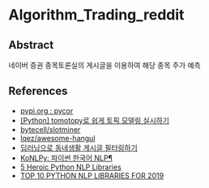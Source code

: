 # Algorithm_Trading_reddit

## Abstract

네이버 증권 종목토론실의 게시글을 이용하여 해당 종목 주가 예측

## 

## References
- [pypi.org : pycor](https://pypi.org/project/pycor/)
- [[Python] tomotopy로 쉽게 토픽 모델링 실시하기](https://bab2min.tistory.com/633)
- [bytecell/slotminer](https://github.com/bytecell/slotminer)
- [lqez/awesome-hangul](https://github.com/lqez/awesome-hangul)
- [딥러닝으로 동네생활 게시글 필터링하기](https://medium.com/daangn/%EB%94%A5%EB%9F%AC%EB%8B%9D%EC%9C%BC%EB%A1%9C%EB%8F%99%EB%84%A4%EC%83%9D%ED%99%9C%EA%B2%8C%EC%8B%9C%EA%B8%80-%ED%95%84%ED%84%B0%EB%A7%81%ED%95%98%EA%B8%B0-263cfe4bc58d)
- [KoNLPy: 파이썬 한국어 NLP¶](https://konlpy-ko.readthedocs.io/ko/v0.4.3/)
- [5 Heroic Python NLP Libraries](https://elitedatascience.com/python-nlp-libraries)
- [TOP 10 PYTHON NLP LIBRARIES FOR 2019](https://analyticsindiamag.com/top-10-python-nlp-libraries-for-2019/)
